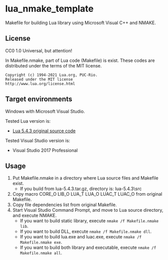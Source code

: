 lua\_nmake\_template
====================

Makefile for building Lua library using Microsoft Visual C++ and NMAKE.

License
-------

CC0 1.0 Universal, but attention!

In Makefile.nmake, part of Lua code (Makefile) is exist.
These codes are distributed under the terms of the MIT license.

    Copyright (c) 1994-2021 Lua.org, PUC-Rio.
    Released under the MIT license
    http://www.lua.org/license.html

Target environments
-------------------

Windows with Microsoft Visual Studio.

Tested Lua version is:
* [Lua 5.4.3 original source code](http://www.lua.org/ftp/lua-5.4.3.tar.gz "lua-5.4.3.tar.gz")

Tested Visual Studio version is:
* Visual Studio 2017 Professional

Usage
-----

1. Put Makefile.nmake in a directory where Lua source files and Makefile exist.
    * If you build from lua-5.4.3.tar.gz, directory is: lua-5.4.3\src
2. Copy macro CORE\_O LIB\_O LUA\_T LUA\_O LUAC\_T LUAC\_O from original Makefile.
3. Copy file dependencies list from original Makefile.
4. Start Visual Studio Command Prompt, and move to Lua source directory, and execute NMAKE.
    * If you want to build static library, execute `nmake /f Makefile.nmake lib`.
    * If you want to build DLL, execute `nmake /f Makefile.nmake dll`.
    * If you want to build lua.exe and luac.exe, execute `nmake /f Makefile.nmake exe`.
    * If you want to build both library and executable, execute `nmake /f Makefile.nmake all`.
